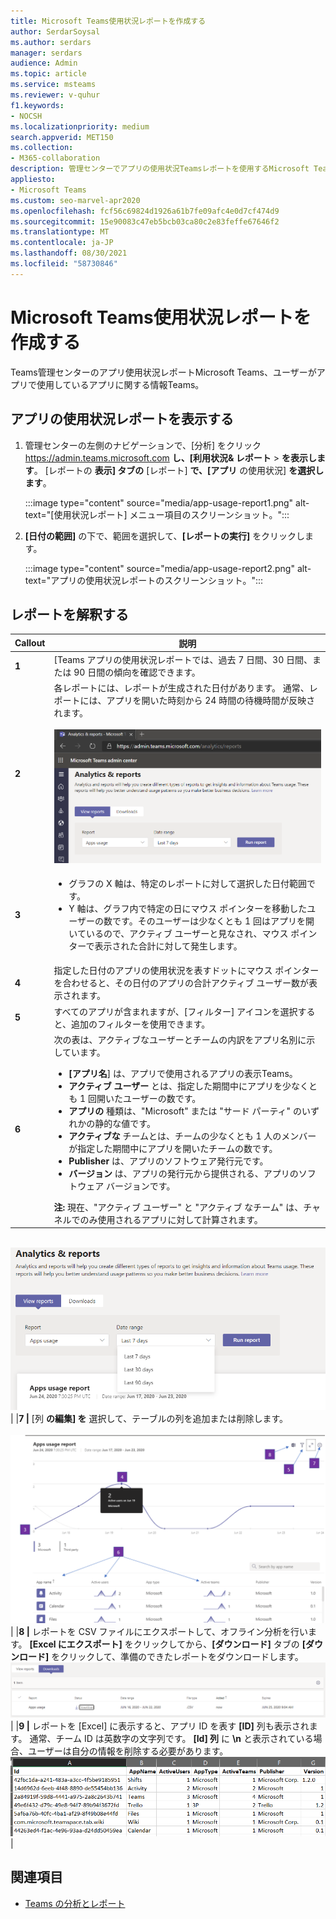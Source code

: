 ```yaml
---
title: Microsoft Teams使用状況レポートを作成する
author: SerdarSoysal
ms.author: serdars
manager: serdars
audience: Admin
ms.topic: article
ms.service: msteams
ms.reviewer: v-quhur
f1.keywords:
- NOCSH
ms.localizationpriority: medium
search.appverid: MET150
ms.collection:
- M365-collaboration
description: 管理センターでアプリの使用状況Teamsレポートを使用するMicrosoft Teamsを確認します。
appliesto:
- Microsoft Teams
ms.custom: seo-marvel-apr2020
ms.openlocfilehash: fcf56c69824d1926a61b7fe09afc4e0d7cf474d9
ms.sourcegitcommit: 15e90083c47eb5bcb03ca80c2e83feffe67646f2
ms.translationtype: MT
ms.contentlocale: ja-JP
ms.lasthandoff: 08/30/2021
ms.locfileid: "58730846"
---
```

# <a name="microsoft-teams-app-usage-report"></a>Microsoft Teams使用状況レポートを作成する

Teams管理センターのアプリ使用状況レポートMicrosoft Teams、ユーザーがアプリで使用しているアプリに関する情報Teams。  

## <a name="view-the-app-usage-report"></a>アプリの使用状況レポートを表示する

1.  管理センターの左側のナビゲーションで、[分析] をクリック <https://admin.teams.microsoft.com> **し、[利用状況& レポート** \> **を表示します**。 [レポートの **表示] タブの** [レポート] **で、[アプリ** の使用状況] **を選択します**。

     :::image type="content" source="media/app-usage-report1.png" alt-text="[使用状況レポート] メニュー項目のスクリーンショット。":::

2.  **[日付の範囲]** の下で、範囲を選択して、**[レポートの実行]** をクリックします。

      :::image type="content" source="media/app-usage-report2.png" alt-text="アプリの使用状況レポートのスクリーンショット。":::

## <a name="interpret-the-report"></a>レポートを解釈する

|Callout |説明  |
|--------|-------------|
|**1**   |[Teams アプリの使用状況レポートでは、過去 7 日間、30 日間、または 90 日間の傾向を確認できます。 |
|**2**   |各レポートには、レポートが生成された日付があります。 通常、レポートには、アプリを開いた時刻から 24 時間の待機時間が反映されます。 <br><br>![日付範囲を示すアプリの使用状況レポートのスクリーンショット。](media/app-usage-report3.png)|
|**3**    | <ul><li>グラフの X 軸は、特定のレポートに対して選択した日付範囲です。</li><li>Y 軸は、グラフ内で特定の日にマウス ポインターを移動したユーザーの数です。そのユーザーは少なくとも 1 回はアプリを開いているので、アクティブ ユーザーと見なされ、マウス ポインターで表示された合計に対して発生します。</li></ul>|
|**4**   |指定した日付のアプリの使用状況を表すドットにマウス ポインターを合わせると、その日付のアプリの合計アクティブ ユーザー数が表示されます。  |
|**5**   |すべてのアプリが含まれますが、[フィルター] アイコンを選択すると、追加のフィルターを使用できます。  |
|**6**   |次の表は、アクティブなユーザーとチームの内訳をアプリ名別に示しています。<br><ul><li>**[アプリ名**] は、アプリで使用されるアプリの表示Teams。</li><li>**アクティブ ユーザー** とは、指定した期間中にアプリを少なくとも 1 回開いたユーザーの数です。</li><li>**アプリの** 種類は、"Microsoft" または "サード パーティ" のいずれかの静的な値です。</li><li>**アクティブな** チームとは、チームの少なくとも 1 人のメンバーが指定した期間中にアプリを開いたチームの数です。</li><li>**Publisher** は、アプリのソフトウェア発行元です。</li><li>**バージョン** は、アプリの発行元から提供される、アプリのソフトウェア バージョンです。</li></ul><b> 注:</b> 現在、"アクティブ ユーザー" と "アクティブ なチーム" は、チャネルでのみ使用されるアプリに対して計算されます。     

<br>![アプリの使用状況レポートのスクリーンショット。](media/app-usage-report4.png)  | |**7 |**  [列 **の編集] を** 選択して、テーブルの列を追加または削除します。<br><br>![[列の編集] ページのスクリーンショット。](media/app-usage-report5.png)  | |**8 |**  レポートを CSV ファイルにエクスポートして、オフライン分析を行います。 **[Excel にエクスポート]** をクリックしてから、**[ダウンロード]** タブの **[ダウンロード]** をクリックして、準備のできたレポートをダウンロードします。<br>![[ダウンロード] ページのスクリーンショット。](media/app-usage-report7.png)  | |**9 |** レポートを [Excel] に表示すると、アプリ ID を表す **[ID]** 列も表示されます。 通常、チーム ID は英数字の文字列です。 **[Id] 列** に **\n** と表示されている場合、ユーザーは自分の情報を削除する必要があります。<br>![ダウンロードしたレポートExcelスクリーンショット。](media/app-usage-report8.png)  |

## <a name="related-topics"></a>関連項目

- [Teams の分析とレポート](teams-reporting-reference.md)